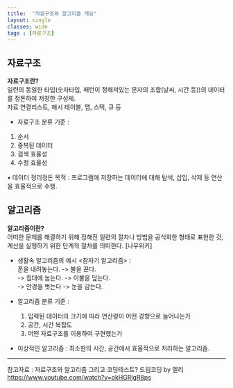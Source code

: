 ```yaml
---
title:  "자료구조와 알고리즘 개요"
layout: single
classes: wide
tags : [자료구조]
---
```


## 자료구조  
**자료구조란?**  
일련의 동일한 타입(숫자타입, 패턴이 정해져있는 문자의 조합(날씨, 시간 등))의 데이터를 정돈하여 저장한 구성체.  
자료 연결리스트, 해시 테이블, 맵, 스택, 큐 등  
* 자료구조 분류 기준 :  
1. 순서  
2. 중복된 데이터  
3. 검색 효율성  
4. 수정 효율성  

• 데이터 정리정돈 목적 : 프로그램에 저장하는 데이터에 대해 탐색, 삽입, 삭제 등 연산을 효율적으로 수행.  
  
## 알고리즘  
  
**알고리즘이란?**  
    어떠한 문제를 해결하기 위해 정해진 일련의 절차나 방법을 공식화한 형태로 표현한 것,  
    계산을 실행하기 위한 단계적 절차를 의미한다. [나무위키]  
  
* 생활속 알고리즘의 예시 <잠자기 알고리즘> :  
    폰을 내려놓는다. -> 불을 끈다.  
    -> 침대에 눕는다. -> 이불을 덮는다.  
    -> 안경을 벗는다 -> 눈을 감는다.  
  
* 알고리즘 분류 기준 :  
    1. 입력된 데이터의 크기에 따라 연산량이 어떤 경향으로 늘어나는가  
    2. 공간, 시간 복잡도  
    3. 어떤 자료구조를 이용하여 구현했는가  
* 이상적인 알고리즘 : 최소한의 시간, 공간에서 효율적으로 처리하는 알고리즘.  

-----

참고자료 :
자료구조와 알고리즘 그리고 코딩테스트?
드림코딩 by 엘리
https://www.youtube.com/watch?v=okHGRlgR8ps
